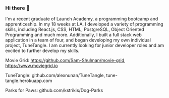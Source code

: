 ### Hi there 👋

I'm a recent graduate of Launch Academy, a programming bootcamp and apprenticeship. In my 18 weeks at LA, I developed a variety of programming skills, including React.js, CSS, HTML, PostgreSQL, Object Oriented Programming and much more. Additionally, I built a full stack web application in a team of four, and began developing my own individual project, TuneTangle. I am currently looking for junior developer roles and am excited to further develop my skills.

Movie Grid: https://github.com/Sam-Shulman/movie-grid, https://www.moviegrid.io

TuneTangle: github.com/alexnunan/TuneTangle, tune-tangle.herokuapp.com

Parks for Paws: github.com/kstrikis/Dog-Parks

